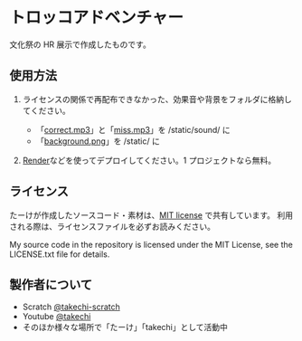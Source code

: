 # トロッコアドベンチャー

文化祭の HR 展示で作成したものです。

## 使用方法

1. ライセンスの関係で再配布できなかった、効果音や背景をフォルダに格納してください。

   - 「[correct.mp3](https://soundeffect-lab.info/sound/anime/#:~:text=%E3%82%AF%E3%82%A4%E3%82%BA%E6%AD%A3%E8%A7%A31)」と「[miss.mp3](https://soundeffect-lab.info/sound/anime/#:~:text=%E3%82%AF%E3%82%A4%E3%82%BA%E4%B8%8D%E6%AD%A3%E8%A7%A31)」を /static/sound/ に
   - 「[background.png](https://aipict.com/specialized/cave_underground/#:~:text=cave02)」を /static/ に

2. [Render](https://render.com/)などを使ってデプロイしてください。1 プロジェクトなら無料。

## ライセンス

たーけが作成したソースコード・素材は、[MIT license](https://opensource.org/license/MIT) で共有しています。
利用される際は、ライセンスファイルを必ずお読みください。

My source code in the repository is licensed under the MIT License, see the LICENSE.txt file for details.

## 製作者について

- Scratch [@takechi-scratch](https://scratch.mit.edu/users/takechi-scratch/)
- Youtube [@takechi](https://www.youtube.com/channel/UClAqqdpFsNUFwCTsSodHV5A)
- そのほか様々な場所で「たーけ」「takechi」として活動中

